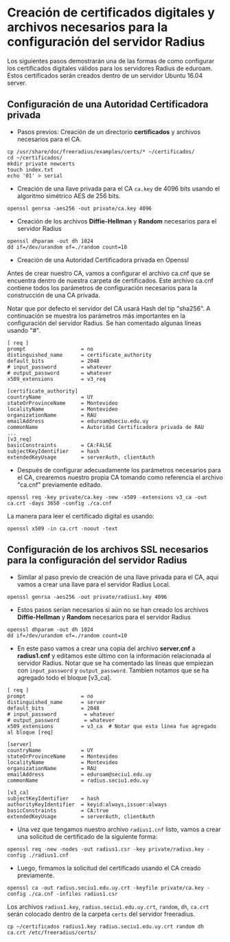 # Creación de certificados digitales y archivos necesarios para la configuración del servidor Radius

Los siguientes pasos demostrarán una de las formas de como configurar los certificados digitales válidos para los servidores Radius de eduroam. Estos certificados serán creados dentro de un servidor Ubuntu 16.04 server.


## Configuración de una Autoridad Certificadora privada

- Pasos previos: Creación de un directorio **certificados** y archivos necesarios para el CA.
```
cp /usr/share/doc/freeradius/examples/certs/* ~/certificados/
cd ~/certificados/
mkdir private newcerts 
touch index.txt  
echo '01' > serial 
```
- Creación de una llave privada para el CA `ca.key` de 4096 bits usando el algoritmo simétrico AES de 256 bits.
```
openssl genrsa -aes256 -out private/ca.key 4096
```
- Creación de los archivos **Diffie-Hellman** y **Random** necesarios para el servidor Radius
```
openssl dhparam -out dh 1024 
dd if=/dev/urandom of=./random count=10 
```
- Creación de una Autoridad Certificadora privada en Openssl

Antes de crear nuestro CA, vamos a configurar el archivo ca.cnf que se encuentra dentro de nuestra carpeta de certificados. Este archivo ca.cnf contiene todos los parámetros de configuración necesarios para la construcción de una CA privada.

Notar que por defecto el servidor del CA usará Hash del tip "sha256". A continuación se muestra los parámetros más importantes en la configuración del servidor Radius. Se han comentado algunas líneas usando "#".

```
[ req ]
prompt                  = no
distinguished_name      = certificate_authority
default_bits            = 2048
# input_password        = whatever
# output_password       = whatever
x509_extensions         = v3_req

[certificate_authority]
countryName             = UY
stateOrProvinceName     = Montevideo
localityName            = Montevideo
organizationName        = RAU
emailAddress            = eduroam@seciu.edu.uy
commonName              = Autoridad Certificadora privada de RAU
...
[v3_req]
basicConstraints        = CA:FALSE
subjectKeyIdentifier    = hash
extendedKeyUsage        = serverAuth, clientAuth

```

- Después de configurar adecuadamente los parámetros necesarios para el CA, crearemos nuestro propia CA tomando como referencia el archivo "ca.cnf" previamente editado.


```
openssl req -key private/ca.key -new -x509 -extensions v3_ca -out ca.crt -days 3650 -config ./ca.cnf
```

La manera para leer el certificado digital es usando:

```
openssl x509 -in ca.crt -noout -text
```
## Configuración de los archivos SSL necesarios para la configuración del servidor Radius

- Similar al paso previo de creación de una llave privada para el CA, aqui vamos a crear una llave para el servidor Radius Local.

```
openssl genrsa -aes256 -out private/radius1.key 4096
```

- Estos pasos serían necesarios si aún no se han creado los archivos **Diffie-Hellman** y **Random** necesarios para el servidor Radius

```
openssl dhparam -out dh 1024 
dd if=/dev/urandom of=./random count=10 
```
- En este paso vamos a crear una copia del archivo **server.cnf** a **radius1.cnf** y editamos este último con la información relacionada al servidor Radius. Notar que se ha comentado las líneas que empiezan con `input_password` y `output_password`. Tambien notamos que se ha agregado todo el bloque [v3_ca].


```
[ req ]
prompt                  = no
distinguished_name      = server
default_bits            = 2048
# input_password         = whatever
# output_password        = whatever
x509_extensions         = v3_ca  # Notar que esta línea fue agregado al bloque [req]

[server]
countryName             = UY
stateOrProvinceName     = Montevideo
localityName            = Montevideo
organizationName        = RAU
emailAddress            = eduroam@seciu1.edu.uy
commonName              = radius.seciu1.edu.uy

[v3_ca]
subjectKeyIdentifier    = hash
authorityKeyIdentifier  = keyid:always,issuer:always
basicConstraints        = CA:true
extendedKeyUsage        = serverAuth, clientAuth

```
- Una vez que tengamos nuestro archivo `radius1.cnf` listo, vamos a crear una solicitud de certificado de la siguiente forma:

```
openssl req -new -nodes -out radius1.csr -key private/radius.key -config ./radius1.cnf
```

- Luego, firmamos la solicitud del certificado usando el CA creado previamente.

```
openssl ca -out radius.seciu1.edu.uy.crt -keyfile private/ca.key -config ./ca.cnf -infiles radius1.csr 
```

Los archivos `radius1.key`, `radius.seciu1.edu.uy.crt`, `random`, `dh`, `ca.crt` serán colocado dentro de la carpeta `certs` del servidor freeradius.

```
cp ~/certificados radius1.key radius.seciu1.edu.uy.crt random dh ca.crt /etc/freeradius/certs/
```

